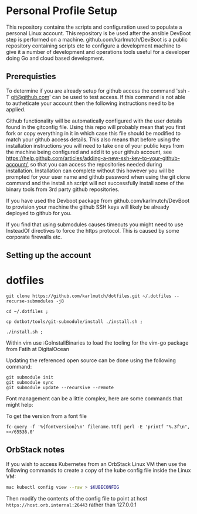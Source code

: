 Personal Profile Setup
======================

This repository contains the scripts and configuration used to populate a personal
Linux account.  This repository is be used after the ansible DevBoot step is
performed on a machine.  github.com/karlmutch/DevBoot is a
public repository containing scripts etc to configure a development machine
to give it a number of development and operations tools useful for a developer doing
Go and cloud based development.

Prerequisties
---

To determine if you are already setup for github access the command 'ssh -T git@github.com' can be used to test access.  If this command is not able to autheticate your account then the following instructions need to be applied.

Github functionality will be automatically configured with the user details found in the gitconfig file.  Using this repo will probably mean that you first fork or copy everything in it in which case this file should be modified to match your github access details.  This also means that before using the installation instructions you will need to take one of your public keys from the machine being configured and add it to your github account, see https://help.github.com/articles/adding-a-new-ssh-key-to-your-github-account/, so that you can access the repositories needed during installation.  Installation can complete without this however you will be prompted for your user name and github password when using the git clone command and the install.sh script will not successfully install some of the binary tools from 3rd party github repositories.

If you have used the Devboot package from github.com/karlmutch/DevBoot to provision your machine the github SSH keys will likely be already deployed to github for you.

If you find that using submodules causes timeouts you might need to use InsteadOf directives to force the https protocol.  This is caused by some corporate firewalls etc.

Setting up the account
---
# dotfiles
```
git clone https://github.com/karlmutch/dotfiles.git ~/.dotfiles --recurse-submodules -j8

cd ~/.dotfiles ;

cp dotbot/tools/git-submodule/install ./install.sh ;

./install.sh ;
```

Within vim use :GoInstallBinaries to load the tooling for the vim-go package from Fatih at DigitalOcean

Updating the referenced open source can be done using the following command:

```
git submodule init
git submodule sync
git submodule update --recursive --remote
```

Font management can be a little complex, here are some commands that might help:

To get the version from a font file
```
fc-query -f '%{fontversion}\n' filename.ttf| perl -E 'printf "%.3f\n", <>/65536.0'
```

OrbStack notes
---

If you wish to access Kubernetes from an OrbStack Linux VM then use the following commands to create a copy of the kube config file inside the Linux VM:

```sh
mac kubectl config view --raw > $KUBECONFIG
```

Then modify the contents of the config file to point at host `https://host.orb.internal:26443` rather than 127.0.0.1
